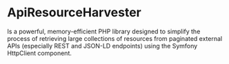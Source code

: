 # ApiResourceHarvester
Is a powerful, memory-efficient PHP library designed to simplify the process of retrieving large collections of resources from paginated external APIs (especially REST and JSON-LD endpoints) using the Symfony HttpClient component.
